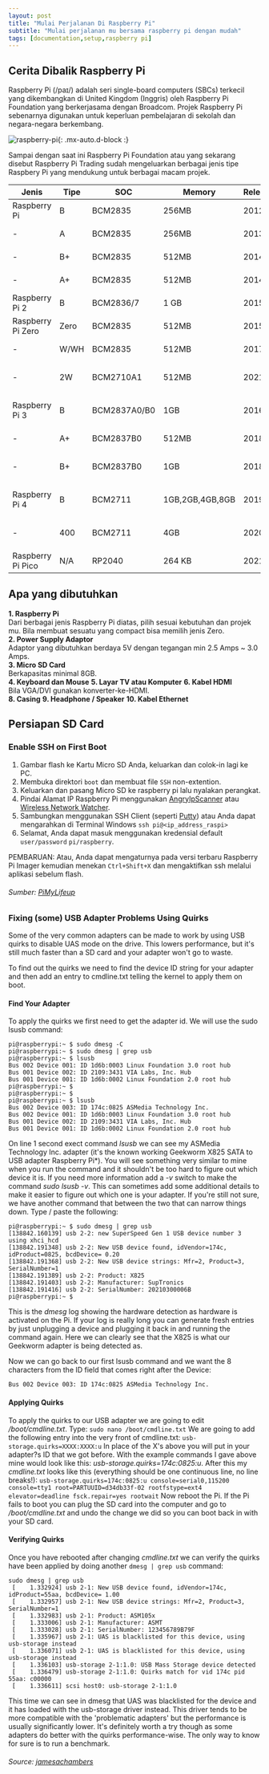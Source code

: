 ```yaml
---
layout: post
title: "Mulai Perjalanan Di Raspberry Pi"
subtitle: "Mulai perjalanan mu bersama raspberry pi dengan mudah"
tags: [documentation,setup,raspberry pi]
---
```


## **Cerita Dibalik Raspberry Pi**
Raspberry Pi (/paɪ/) adalah seri single-board computers (SBCs) terkecil yang dikembangkan di United Kingdom (Inggris) oleh Raspberry Pi Foundation yang berkerjasama dengan Broadcom. Projek Raspberry Pi sebenarnya digunakan untuk keperluan pembelajaran di sekolah dan negara-negara berkembang.

![raspberry-pi](https://projects-static.raspberrypi.org/projects/raspberry-pi-setting-up/0d6033edf45ad2d4185ed05d6cd9a01e2f803034/en/images/pi-plug-in.gif){: .mx-auto.d-block :}

Sampai dengan saat ini Raspberry Pi Foundation atau yang sekarang disebut Raspberry Pi Trading sudah mengeluarkan berbagai jenis tipe Raspbery Pi yang mendukung untuk berbagai macam projek.

| Jenis          | Tipe      | SOC     | Memory  | Release | Arsitektur |
|----------------|-----------|---------|---------|---------|------------|
| Raspberry Pi   | B         | BCM2835 | 256MB | 2012 | ARMv6Z (32-bit) |
|       -        | A         | BCM2835 | 256MB | 2013 | ARMv6Z (32-bit) |
|       -        | B+        | BCM2835 | 512MB | 2014 | ARMv6Z (32-bit) |
|       -        | A+        | BCM2835 | 512MB | 2014 | ARMv6Z (32-bit) |
| Raspberry Pi 2 | B         | BCM2836/7 | 1 GB | 2015 | ARMv7-A (32-bit) |
| Raspberry Pi Zero | Zero   | BCM2835   | 512MB | 2015 | ARMv6Z (32-bit) |
|         -         | W/WH   | BCM2835   | 512MB | 2017 | ARMv6Z (32-bit) |
|         -         | 2W     | BCM2710A1 | 512MB | 2021 | ARMv8-A (64/32-bit) |
| Raspberry Pi 3 | B  | BCM2837A0/B0 | 1GB | 2016 | ARMv8-A (64/32-bit) |
|        -       | A+ | BCM2837B0 | 512MB  | 2018 | ARMv8 (64-bit) |
|        -       | B+ | BCM2837B0 | 1GB    | 2018 | ARMv8-A (64/32-bit) |
| Raspberry Pi 4 | B   | BCM2711 | 1GB,2GB,4GB,8GB | 2019 | ARMv8-A (64/32-bit) |
|       -        | 400 | BCM2711 | 4GB             | 2020 | ARMv8-A (64/32-bit) |
| Raspberry Pi Pico | N/A | RP2040 | 264 KB | 2021 | Armv6-M |

## **Apa yang dibutuhkan**
**1. Raspberry Pi**
<br>Dari berbagai jenis Raspberry Pi diatas, pilih sesuai kebutuhan dan projek mu. Bila membuat sesuatu yang compact bisa memilih jenis Zero.</br>
**2. Power Supply Adaptor**
<br>Adaptor yang dibutuhkan berdaya 5V dengan tegangan min 2.5 Amps ~ 3.0 Amps.</br>
**3. Micro SD Card**
<br>Berkapasitas minimal 8GB.</br>
**4. Keyboard dan Mouse**
**5. Layar TV atau Komputer**
**6. Kabel HDMI**
<br>Bila VGA/DVI gunakan konverter-ke-HDMI.</br>
**8. Casing**
**9. Headphone / Speaker**
**10. Kabel Ethernet**

## **Persiapan SD Card**

### **Enable SSH on First Boot**
1. Gambar flash ke Kartu Micro SD Anda, keluarkan dan colok-in lagi ke PC.
2. Membuka direktori `boot` dan membuat file `SSH` non-extention.
3. Keluarkan dan pasang Micro SD ke raspberry pi lalu nyalakan perangkat.
4. Pindai Alamat IP Raspberry Pi menggunakan [AngryIpScanner](https://angryip.org/download/#windows) atau [Wireless Network Watcher](https://www.nirsoft.net/utils/wireless_network_watcher.html).
5. Sambungkan menggunakan SSH Client (seperti [Putty](https://www.putty.org/)) atau Anda dapat mengarahkan di Terminal Windows ```ssh pi@<ip_address_raspi>```
6. Selamat, Anda dapat masuk menggunakan kredensial default `user/password` `pi/raspberry`.

PEMBARUAN: Atau, Anda dapat mengaturnya pada versi terbaru Raspberry Pi Imager kemudian menekan `Ctrl+Shift+X` dan mengaktifkan ssh melalui aplikasi sebelum flash.  
###### Sumber: [PiMyLifeup](https://pimylifeup.com/raspberry-pi-enable-ssh-boot/)
  



### **Fixing (some) USB Adapter Problems Using Quirks**
Some of the very common adapters can be made to work by using USB quirks to disable UAS mode on the drive. This lowers performance, but it's still much faster than a SD card and your adapter won't go to waste.

To find out the quirks we need to find the device ID string for your adapter and then add an entry to cmdline.txt telling the kernel to apply them on boot.
#### **Find Your Adapter**
To apply the quirks we first need to get the adapter id. We will use the sudo lsusb command:
``` shell
pi@raspberrypi:~ $ sudo dmesg -C
pi@raspberrypi:~ $ sudo dmesg | grep usb
pi@raspberrypi:~ $ lsusb
Bus 002 Device 001: ID 1d6b:0003 Linux Foundation 3.0 root hub
Bus 001 Device 002: ID 2109:3431 VIA Labs, Inc. Hub
Bus 001 Device 001: ID 1d6b:0002 Linux Foundation 2.0 root hub
pi@raspberrypi:~ $ 
pi@raspberrypi:~ $ 
pi@raspberrypi:~ $ lsusb
Bus 002 Device 003: ID 174c:0825 ASMedia Technology Inc. 
Bus 002 Device 001: ID 1d6b:0003 Linux Foundation 3.0 root hub
Bus 001 Device 002: ID 2109:3431 VIA Labs, Inc. Hub
Bus 001 Device 001: ID 1d6b:0002 Linux Foundation 2.0 root hub
```
On line 1 second exect command *lsusb* we can see my ASMedia Technology Inc. adapter (it's the known working Geekworm X825 SATA to USB adapter Raspberry Pi*). You will see something very similar to mine when you run the command and it shouldn't be too hard to figure out which device it is. If you need more information add a *-v* switch to make the command *sudo lsusb -v*. This can sometimes add some additional details to make it easier to figure out which one is your adapter.
If you're still not sure, we have another command that between the two that can narrow things down. Type / paste the following:
``` shell
pi@raspberrypi:~ $ sudo dmesg | grep usb
[138842.160139] usb 2-2: new SuperSpeed Gen 1 USB device number 3 using xhci_hcd
[138842.191348] usb 2-2: New USB device found, idVendor=174c, idProduct=0825, bcdDevice= 0.20
[138842.191368] usb 2-2: New USB device strings: Mfr=2, Product=3, SerialNumber=1
[138842.191389] usb 2-2: Product: X825
[138842.191403] usb 2-2: Manufacturer: SupTronics
[138842.191416] usb 2-2: SerialNumber: 20210300006B
pi@raspberrypi:~ $ 
```
This is the *dmesg* log showing the hardware detection as hardware is activated on the Pi. If your log is really long you can generate fresh entries by just unplugging a device and plugging it back in and running the command again. Here we can clearly see that the X825 is what our Geekworm adapter is being detected as.

Now we can go back to our first lsusb command and we want the 8 characters from the ID field that comes right after the Device:
``` shell
Bus 002 Device 003: ID 174c:0825 ASMedia Technology Inc.
```
#### **Applying Quirks**
To apply the quirks to our USB adapter we are going to edit */boot/cmdline.txt*. Type:
`sudo nano /boot/cmdline.txt`
We are going to add the following entry into the very front of cmdline.txt:
`usb-storage.quirks=XXXX:XXXX:u`
In place of the X's above you will put in your adapter?s ID that we got before. With the example commands I gave above mine would look like this: *usb-storage.quirks=174c:0825:u*. After this my *cmdline.txt* looks like this (everything should be one continuous line, no line breaks!):
`usb-storage.quirks=174c:0825:u console=serial0,115200 console=tty1 root=PARTUUID=d34db33f-02 rootfstype=ext4 elevator=deadline fsck.repair=yes rootwait`
Now reboot the Pi. If the Pi fails to boot you can plug the SD card into the computer and go to */boot/cmdline.txt* and undo the change we did so you can boot back in with your SD card.

#### **Verifying Quirks**
Once you have rebooted after changing *cmdline.txt* we can verify the quirks have been applied by doing another `dmesg | grep usb` command:
```shell
sudo dmesg | grep usb
 [    1.332924] usb 2-1: New USB device found, idVendor=174c, idProduct=55aa, bcdDevice= 1.00
 [    1.332957] usb 2-1: New USB device strings: Mfr=2, Product=3, SerialNumber=1
 [    1.332983] usb 2-1: Product: ASM105x
 [    1.333006] usb 2-1: Manufacturer: ASMT
 [    1.333028] usb 2-1: SerialNumber: 123456789B79F
 [    1.335967] usb 2-1: UAS is blacklisted for this device, using usb-storage instead
 [    1.336071] usb 2-1: UAS is blacklisted for this device, using usb-storage instead
 [    1.336103] usb-storage 2-1:1.0: USB Mass Storage device detected
 [    1.336479] usb-storage 2-1:1.0: Quirks match for vid 174c pid 55aa: c00000
 [    1.336611] scsi host0: usb-storage 2-1:1.0
 ```

This time we can see in dmesg that UAS was blacklisted for the device and it has loaded with the usb-storage driver instead. This driver tends to be more compatible with the 'problematic adapters' but the performance is usually significantly lower. It's definitely worth a try though as some adapters do better with the quirks performance-wise. The only way to know for sure is to run a benchmark.
###### Source: [jamesachambers](https://jamesachambers.com/raspberry-pi-4-usb-boot-config-guide-for-ssd-flash-drives/)
